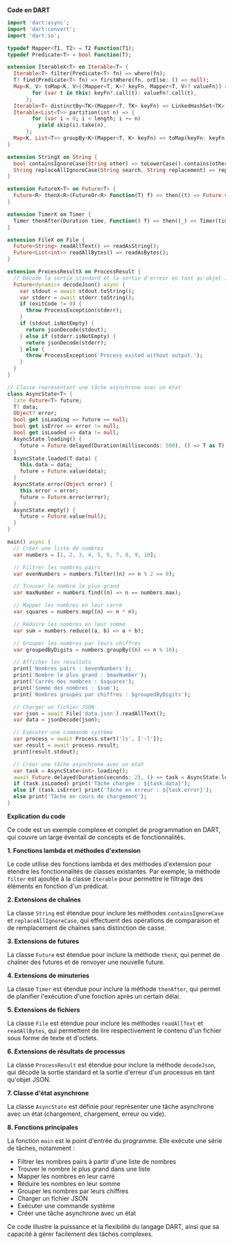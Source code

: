 **Code en DART**

```dart
import 'dart:async';
import 'dart:convert';
import 'dart:io';

typedef Mapper<T1, T2> = T2 Function(T1);
typedef Predicate<T> = bool Function(T);

extension IterableX<T> on Iterable<T> {
  Iterable<T> filter(Predicate<T> fn) => where(fn);
  T? find(Predicate<T> fn) => firstWhere(fn, orElse: () => null);
  Map<K, V> toMap<K, V>({Mapper<T, K>? keyFn, Mapper<T, V>? valueFn}) => {
        for (var t in this) keyFn?.call(t): valueFn?.call(t),
      };
  Iterable<T> distinctBy<TK>(Mapper<T, TK> keyFn) => LinkedHashSet<TK>.from(map(keyFn)).map((k) => firstWhere((t) => k == keyFn(t)));
  Iterable<List<T>> partition(int n) => {
        for (var i = 0; i < length; i += n)
          yield skip(i).take(n),
      };
  Map<K, List<T>> groupBy<K>(Mapper<T, K> keyFn) => toMap(keyFn: keyFn, valueFn: (_) => []).update((k, v) => [...v, _], ifAbsent: () => []);
}

extension StringX on String {
  bool containsIgnoreCase(String other) => toLowerCase().contains(other.toLowerCase());
  String replaceAllIgnoreCase(String search, String replacement) => replaceAll(RegExp(search, caseSensitive: false), replacement);
}

extension FutureX<T> on Future<T> {
  Future<R> thenX<R>(FutureOr<R> Function(T) f) => then((t) => Future.value(f(t))) as Future<R>;
}

extension TimerX on Timer {
  Timer thenAfter(Duration time, Function() f) => then((_) => Timer(time, f));
}

extension FileX on File {
  Future<String> readAllText() => readAsString();
  Future<List<int>> readAllBytes() => readAsBytes();
}

extension ProcessResultX on ProcessResult {
  // Décode la sortie standard et la sortie d'erreur en tant qu'objet JSON
  Future<dynamic> decodeJson() async {
    var stdout = await stdout.toString();
    var stderr = await stderr.toString();
    if (exitCode != 0) {
      throw ProcessException(stderr);
    }
    if (stdout.isNotEmpty) {
      return jsonDecode(stdout);
    } else if (stderr.isNotEmpty) {
      return jsonDecode(stderr);
    } else {
      throw ProcessException('Process exited without output.');
    }
  }
}

// Classe représentant une tâche asynchrone avec un état
class AsyncState<T> {
  late Future<T> future;
  T? data;
  Object? error;
  bool get isLoading => future == null;
  bool get isError => error != null;
  bool get isLoaded => data != null;
  AsyncState.loading() {
    future = Future.delayed(Duration(milliseconds: 500), () => T as T);
  }
  AsyncState.loaded(T data) {
    this.data = data;
    future = Future.value(data);
  }
  AsyncState.error(Object error) {
    this.error = error;
    future = Future.error(error);
  }
  AsyncState.empty() {
    future = Future.value(null);
  }
}

main() async {
  // Créer une liste de nombres
  var numbers = [1, 2, 3, 4, 5, 6, 7, 8, 9, 10];

  // Filtrer les nombres pairs
  var evenNumbers = numbers.filter((n) => n % 2 == 0);

  // Trouver le nombre le plus grand
  var maxNumber = numbers.find((n) => n == numbers.max);

  // Mapper les nombres en leur carré
  var squares = numbers.map((n) => n * n);

  // Réduire les nombres en leur somme
  var sum = numbers.reduce((a, b) => a + b);

  // Grouper les nombres par leurs chiffres
  var groupedByDigits = numbers.groupBy((n) => n % 10);

  // Afficher les résultats
  print('Nombres pairs : $evenNumbers');
  print('Nombre le plus grand : $maxNumber');
  print('Carrés des nombres : $squares');
  print('Somme des nombres : $sum');
  print('Nombres groupés par chiffres : $groupedByDigits');

  // Charger un fichier JSON
  var json = await File('data.json').readAllText();
  var data = jsonDecode(json);

  // Exécuter une commande système
  var process = await Process.start('ls', ['-l']);
  var result = await process.result;
  print(result.stdout);

  // Créer une tâche asynchrone avec un état
  var task = AsyncState<int>.loading();
  await Future.delayed(Duration(seconds: 2), () => task = AsyncState.loaded(42));
  if (task.isLoaded) print('Tâche chargée : ${task.data}');
  else if (task.isError) print('Tâche en erreur : ${task.error}');
  else print('Tâche en cours de chargement');
}
```

**Explication du code**

Ce code est un exemple complexe et complet de programmation en DART, qui couvre un large éventail de concepts et de fonctionnalités.

**1. Fonctions lambda et méthodes d'extension**

Le code utilise des fonctions lambda et des méthodes d'extension pour étendre les fonctionnalités de classes existantes. Par exemple, la méthode `filter` est ajoutée à la classe `Iterable` pour permettre le filtrage des éléments en fonction d'un prédicat.

**2. Extensions de chaînes**

La classe `String` est étendue pour inclure les méthodes `containsIgnoreCase` et `replaceAllIgnoreCase`, qui effectuent des opérations de comparaison et de remplacement de chaînes sans distinction de casse.

**3. Extensions de futures**

La classe `Future` est étendue pour inclure la méthode `thenX`, qui permet de chaîner des futures et de renvoyer une nouvelle future.

**4. Extensions de minuteries**

La classe `Timer` est étendue pour inclure la méthode `thenAfter`, qui permet de planifier l'exécution d'une fonction après un certain délai.

**5. Extensions de fichiers**

La classe `File` est étendue pour inclure les méthodes `readAllText` et `readAllBytes`, qui permettent de lire respectivement le contenu d'un fichier sous forme de texte et d'octets.

**6. Extensions de résultats de processus**

La classe `ProcessResult` est étendue pour inclure la méthode `decodeJson`, qui décode la sortie standard et la sortie d'erreur d'un processus en tant qu'objet JSON.

**7. Classe d'état asynchrone**

La classe `AsyncState` est définie pour représenter une tâche asynchrone avec un état (chargement, chargement, erreur ou vide).

**8. Fonctions principales**

La fonction `main` est le point d'entrée du programme. Elle exécute une série de tâches, notamment :

* Filtrer les nombres pairs à partir d'une liste de nombres
* Trouver le nombre le plus grand dans une liste
* Mapper les nombres en leur carré
* Réduire les nombres en leur somme
* Grouper les nombres par leurs chiffres
* Charger un fichier JSON
* Exécuter une commande système
* Créer une tâche asynchrone avec un état

Ce code illustre la puissance et la flexibilité du langage DART, ainsi que sa capacité à gérer facilement des tâches complexes.